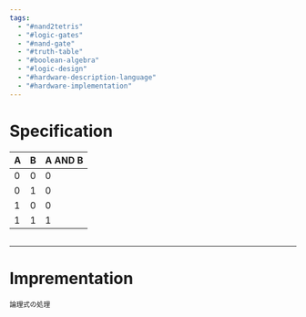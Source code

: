 ```yaml
---
tags:
  - "#nand2tetris"
  - "#logic-gates"
  - "#nand-gate"
  - "#truth-table"
  - "#boolean-algebra"
  - "#logic-design"
  - "#hardware-description-language"
  - "#hardware-implementation"
---
```

# Specification

|A|B|A AND B|
|---|---|---|
|0|0|0|
|0|1|0|
|1|0|0|
|1|1|1|


```mermaid
```

---
# Imprementation

	論理式の処理


```hdl
```

```mermaid
```